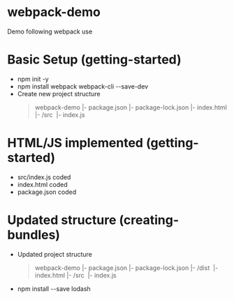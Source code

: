 # webpack-demo

Demo following webpack use

# Basic Setup (getting-started)

- npm init -y
- npm install webpack webpack-cli --save-dev
- Create new project structure
  > webpack-demo
  > |- package.json
  > |- package-lock.json
  > |- index.html
  > |- /src
  > &nbsp;|- index.js

# HTML/JS implemented (getting-started)

- src/index.js coded
- index.html coded
- package.json coded

# Updated structure (creating-bundles)

- Updated project structure
  > webpack-demo
  > |- package.json
  > |- package-lock.json
  > |- /dist
  > &nbsp;|- index.html
  > |- /src
  > &nbsp;|- index.js
- npm install --save lodash
